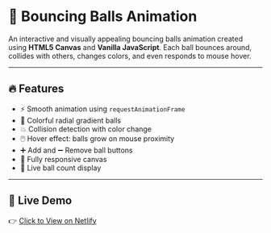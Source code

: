 # 🎈 Bouncing Balls Animation

An interactive and visually appealing bouncing balls animation created using **HTML5 Canvas** and **Vanilla JavaScript**. Each ball bounces around, collides with others, changes colors, and even responds to mouse hover.

---

## 🔥 Features

- ⚡ Smooth animation using `requestAnimationFrame`
- 🎨 Colorful radial gradient balls
- 💥 Collision detection with color change
- 🖱️ Hover effect: balls grow on mouse proximity
- ➕ Add and ➖ Remove ball buttons
- 📱 Fully responsive canvas
- 🧮 Live ball count display

---

## 🚀 Live Demo

👉 [Click to View on Netlify](https://harmonious-kashata-863997.netlify.app/)
